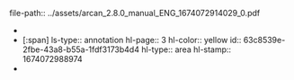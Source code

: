 file-path:: ../assets/arcan_2.8.0_manual_ENG_1674072914029_0.pdf

-
- [:span]
  ls-type:: annotation
  hl-page:: 3
  hl-color:: yellow
  id:: 63c8539e-2fbe-43a8-b55a-1fdf3173b4d4
  hl-type:: area
  hl-stamp:: 1674072988974
-
